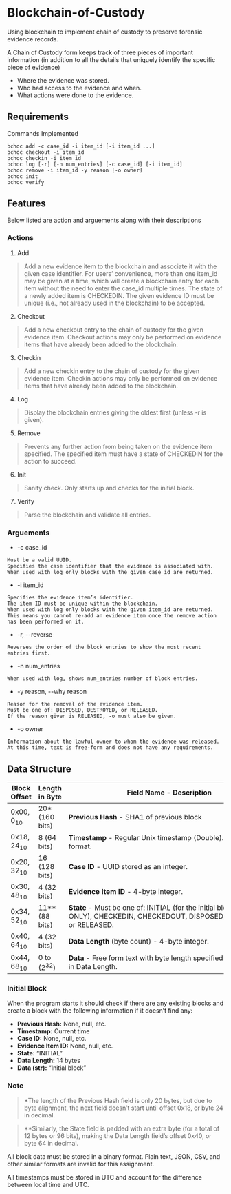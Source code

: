 # Blockchain-of-Custody
Using blockchain to implement chain of custody to preserve forensic evidence records.

A Chain of Custody form keeps track of three pieces of important information (in addition to all the details that uniquely identify the specific piece of evidence)
* Where the evidence was stored.
* Who had access to the evidence and when.
* What actions were done to the evidence.

## Requirements

Commands Implemented
```
bchoc add -c case_id -i item_id [-i item_id ...]
bchoc checkout -i item_id
bchoc checkin -i item_id
bchoc log [-r] [-n num_entries] [-c case_id] [-i item_id]
bchoc remove -i item_id -y reason [-o owner]
bchoc init
bchoc verify
```

## Features

Below listed are action and arguements along with their descriptions

### Actions

1. Add

> Add a new evidence item to the blockchain and associate it with the given case identifier. For users’ convenience, more than one item_id may be given at a time, which will create a blockchain entry for each item without the need to enter the case_id multiple times. The state of a newly added item is CHECKEDIN. The given evidence ID must be unique (i.e., not already used in the blockchain) to be accepted.

2. Checkout

> Add a new checkout entry to the chain of custody for the given evidence item. Checkout actions may only be performed on evidence items that have already been added to the blockchain.


3. Checkin

> Add a new checkin entry to the chain of custody for the given evidence item. Checkin actions may only be performed on evidence items that have already been added to the blockchain.


4. Log

> Display the blockchain entries giving the oldest first (unless -r is given).


5. Remove

> Prevents any further action from being taken on the evidence item specified. The specified item must have a state of CHECKEDIN for the action to succeed.


6. Init

> Sanity check. Only starts up and checks for the initial block.


7. Verify

> Parse the blockchain and validate all entries.

### Arguements

* -c case_id
```
Must be a valid UUID. 
Specifies the case identifier that the evidence is associated with. 
When used with log only blocks with the given case_id are returned.
```

* -i item_id
```
Specifies the evidence item’s identifier.
The item ID must be unique within the blockchain.
When used with log only blocks with the given item_id are returned. 
This means you cannot re-add an evidence item once the remove action has been performed on it.
```

* -r, --reverse
```
Reverses the order of the block entries to show the most recent entries first.
```

* -n num_entries
```
When used with log, shows num_entries number of block entries.
```

* -y reason, --why reason
```
Reason for the removal of the evidence item. 
Must be one of: DISPOSED, DESTROYED, or RELEASED. 
If the reason given is RELEASED, -o must also be given.
```
* -o owner
```
Information about the lawful owner to whom the evidence was released. 
At this time, text is free-form and does not have any requirements.
```

## Data Structure

Block Offset  | Length in Byte | Field Name - Description
--- | --- | ---
0x00,  0<sub>10</sub> | 20* (160 bits) | **Previous Hash** - SHA1 of previous block
0x18,  24<sub>10</sub> | 8 (64 bits) | **Timestamp** - Regular Unix timestamp (Double). ISO 8601 format.
0x20, 32<sub>10</sub> | 16 (128 bits) | **Case ID** - UUID stored as an integer.
0x30, 48<sub>10</sub> | 4 (32 bits) | **Evidence Item ID** - 4-byte integer.
0x34, 52<sub>10</sub> | 11** (88 bits) | **State** - Must be one of: INITIAL (for the initial block ONLY), CHECKEDIN, CHECKEDOUT, DISPOSED, DESTROYED, or RELEASED.
0x40, 64<sub>10</sub> | 4 (32 bits) | **Data Length** (byte count) - 4-byte integer.
0x44, 68<sub>10</sub> | 0 to (2<sup>32</sup>) | **Data** - Free form text with byte length specified in Data Length.


### Initial Block

When the program starts it should check if there are any existing blocks and create a block with the following information if it doesn’t find any:

* **Previous Hash:** None, null, etc.
* **Timestamp:** Current time
* **Case ID:** None, null, etc.
* **Evidence Item ID:** None, null, etc.
* **State:** “INITIAL”
* **Data Length:** 14 bytes
* **Data (str):** “Initial block”

### Note

> *The length of the Previous Hash field is only 20 bytes, but due to byte alignment, the next field doesn’t start until offset 0x18, or byte 24 in decimal.

> **Similarly, the State field is padded with an extra byte (for a total of 12 bytes or 96 bits), making the Data Length field’s offset 0x40, or byte 64 in decimal.

All block data must be stored in a binary format. Plain text, JSON, CSV, and other similar formats are invalid for this assignment.

All timestamps must be stored in UTC and account for the difference between local time and UTC.